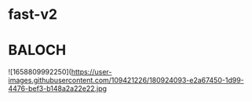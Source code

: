 # fast-v2


# BALOCH
![1658809992250](https://user-images.githubusercontent.com/109421226/180924093-e2a67450-1d99-4476-bef3-b148a2a22e22.jpg
